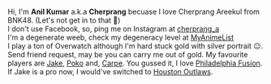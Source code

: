 Hi, I'm **Anil Kumar** a.k.a **Cherprang** becuase I love Cherprang Areekul from BNK48. (Let's not get in to that :grimacing:)<br>
I don't use Facebook, so, ping me on Instagram at [cherprang_a](https://www.instagram.com/cherprang_a/)<br>
I'm a degenerate weeb, check my degeneracy level at [MyAnimeList](https://myanimelist.net/profile/Cherprang)<br>
I play a ton of Overwatch although I'm hard stuck gold with silver portrait :neutral_face:. Send friend request, may be you can carry me out of gold. My favourite players are [Jake](https://en.wikipedia.org/wiki/Jake_(gamer)), [Poko]() and, [Carpe](https://en.wikipedia.org/wiki/Carpe). You gussed it, I love [Philadelphia Fusion](https://en.wikipedia.org/wiki/Philadelphia_Fusion). If Jake is a pro now, I would've switched to [Houston Outlaws](https://en.wikipedia.org/wiki/Houston_Outlaws).
